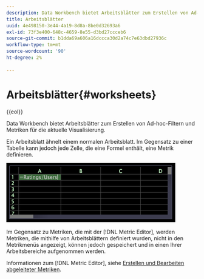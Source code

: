 ```yaml
---
description: Data Workbench bietet Arbeitsblätter zum Erstellen von Ad-hoc-Filtern und Metriken für die aktuelle Visualisierung.
title: Arbeitsblätter
uuid: 4e498150-3e44-4a19-8d8a-8be0d32693a6
exl-id: 73f3e400-648c-4659-8e55-d3bd27ccceb6
source-git-commit: b1dda69a606a16dccca30d2a74c7e63dbd27936c
workflow-type: tm+mt
source-wordcount: '90'
ht-degree: 2%

---
```


# Arbeitsblätter{#worksheets}

{{eol}}

Data Workbench bietet Arbeitsblätter zum Erstellen von Ad-hoc-Filtern und Metriken für die aktuelle Visualisierung.

Ein Arbeitsblatt ähnelt einem normalen Arbeitsblatt. Im Gegensatz zu einer Tabelle kann jedoch jede Zelle, die eine Formel enthält, eine Metrik definieren.

![](assets/vis_Worksheet_TextAndFormula.png)

Im Gegensatz zu Metriken, die mit der [!DNL Metric Editor], werden Metriken, die mithilfe von Arbeitsblättern definiert wurden, nicht in den Metrikmenüs angezeigt, können jedoch gespeichert und in einen Ihrer Arbeitsbereiche aufgenommen werden.

Informationen zum [!DNL Metric Editor], siehe [Erstellen und Bearbeiten abgeleiteter Metriken](../../../../home/c-get-started/c-admin-intrf/c-prof-mgr/c-drvd-mtrcs.md#concept-e41723b342a849309874b26232224a40).
